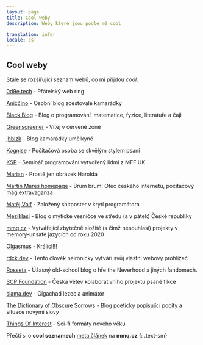 ```yaml
---
layout: page
title: Cool weby
description: Weby které jsou podle mě cool

translation: infer
locale: cs
---
```


## Cool weby

Stále se rozšiřující seznam webů, co mi přijdou *cool*.

[0d9e.tech](https://0d9e.tech/) - Přátelský web ring

[Aniččino](https://aniccino.blogspot.com/) - Osobní blog zcestovalé kamarádky 

[Black Blog](https://blackblog.cz/) - Blog o programování, matematice, fyzice, literatuře a čaji

[Greenscreener](https://grsc.cz/) - Vítej v červené zóně

[jhblzk](https://jhblzk.eu/) - Blog kamarádky umělkyně

[Kognise](https://kognise.dev/) - Počítačová osoba se skvělým stylem psaní

[KSP](https://ksp.mff.cuni.cz/) - Seminář programování vytvořený lidmi z MFF UK

[Marian](https://mariansam.eu/) - Prostě jen obrázek Harolda 

[Martin Mareš homepage](https://mj.ucw.cz/) - Brum brum! Otec českého internetu, počítačový mág extravaganza

[Matěj Volf](https://mvolfik.github.io/) - Založený shitposter v krytí programátora

[Meziklasí](https://www.meziklasi.cz/) - Blog o mýtické vesničce ve středu (a v pátek) České republiky

[mmq.cz](https://mmq.cz/) - Vytvářející zbytečně složité (s čímž nesouhlasí) projekty v memory-unsafe jazycích od roku 2020

[Olgasmus](https://olga.ggu.cz/) - Králíci!!!

[rdck.dev](https://rdck.dev/) - Tento člověk neironicky vytváří svůj vlastní webový prohlížeč

[Rosseta](http://www.rosseta.cz/) - Úžasný old-school blog o hře the Neverhood a jiných fandomech.

[SCP Foundation](https://scp-wiki.cz/) - Česká větev kolaborativního projektu psané fikce

[slama.dev](https://slama.dev/) - Gigachad lezec a animátor

[The Dictionary of Obscure Sorrows](https://www.dictionaryofobscuresorrows.com/) - Blog poeticky popisující pocity a situace novými slovy

[Things Of Interest](https://qntm.org/) - Sci-fi formáty nového věku 

Přečti si o **cool seznamech** [meta článek](https://mmq.cz/articles/the-cool-list-is-cool.html) na **mmq.cz**
{: .text-sm}
